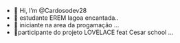 - 👋 Hi, I’m @Cardosodev28
- 📓 estudante EREM lagoa encantada..
- 🌱 iniciante na area da progamação ...
- 🧡participante do projeto LOVELACE feat Cesar school ...


<!---
Cardosodev28/Cardosodev28 is a ✨ special ✨ repository because its `README.md` (this file) appears on your GitHub profile.
You can click the Preview link to take a look at your changes.
--->
